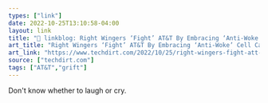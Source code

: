 ```yaml
---
types: ["link"]
date: 2022-10-25T13:10:58-04:00
layout: link
title: "🔗 linkblog: Right Wingers ‘Fight’ AT&T By Embracing ‘Anti-Woke’ Cell Carrier…That’s Just Rebranded AT&T | Techdirt'"
art_title: "Right Wingers ‘Fight’ AT&T By Embracing ‘Anti-Woke’ Cell Carrier…That’s Just Rebranded AT&T | Techdirt"
art_link: "https://www.techdirt.com/2022/10/25/right-wingers-fight-att-by-embracing-anti-woke-cell-carrier-thats-just-rebranded-att/"
source: ["techdirt.com"]
tags: ["AT&T","grift"]
---
```

Don't know whether to laugh or cry.
 

